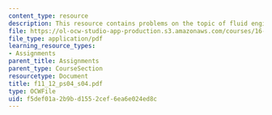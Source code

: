 ```yaml
---
content_type: resource
description: This resource contains problems on the topic of fluid engineering.
file: https://ol-ocw-studio-app-production.s3.amazonaws.com/courses/16-01-unified-engineering-i-ii-iii-iv-fall-2005-spring-2006/f5def01a2b9bd1552cef6ea6e024ed8c_f11_12_ps04_s04.pdf
file_type: application/pdf
learning_resource_types:
- Assignments
parent_title: Assignments
parent_type: CourseSection
resourcetype: Document
title: f11_12_ps04_s04.pdf
type: OCWFile
uid: f5def01a-2b9b-d155-2cef-6ea6e024ed8c
---
```

